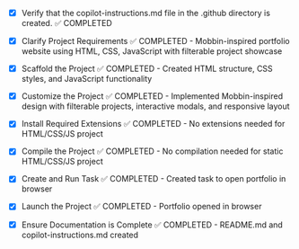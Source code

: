 <!-- Use this file to provide workspace-specific custom instructions to Copilot. For more details, visit https://code.visualstudio.com/docs/copilot/copilot-customization#_use-a-githubcopilotinstructionsmd-file -->

- [x] Verify that the copilot-instructions.md file in the .github directory is created. ✅ COMPLETED

- [x] Clarify Project Requirements ✅ COMPLETED - Mobbin-inspired portfolio website using HTML, CSS, JavaScript with filterable project showcase
<!-- Ask for project type, language, and frameworks if not specified. Skip if already provided. -->

- [x] Scaffold the Project ✅ COMPLETED - Created HTML structure, CSS styles, and JavaScript functionality
<!--
Ensure that the previous step has been marked as completed.
Call project setup tool with projectType parameter.
Run scaffolding command to create project files and folders.
Use '.' as the working directory.
If no appropriate projectType is available, search documentation using available tools.
Otherwise, create the project structure manually using available file creation tools.
-->

- [x] Customize the Project ✅ COMPLETED - Implemented Mobbin-inspired design with filterable projects, interactive modals, and responsive layout
<!--
Verify that all previous steps have been completed successfully and you have marked the step as completed.
Develop a plan to modify codebase according to user requirements.
Apply modifications using appropriate tools and user-provided references.
Skip this step for "Hello World" projects.
-->

- [x] Install Required Extensions ✅ COMPLETED - No extensions needed for HTML/CSS/JS project
<!-- ONLY install extensions provided mentioned in the get_project_setup_info. Skip this step otherwise and mark as completed. -->

- [x] Compile the Project ✅ COMPLETED - No compilation needed for static HTML/CSS/JS project
<!--
Verify that all previous steps have been completed.
Install any missing dependencies.
Run diagnostics and resolve any issues.
Check for markdown files in project folder for relevant instructions on how to do this.
-->

- [x] Create and Run Task ✅ COMPLETED - Created task to open portfolio in browser
<!--
Verify that all previous steps have been completed.
Check https://code.visualstudio.com/docs/debugtest/tasks to determine if the project needs a task. If so, use the create_and_run_task to create and launch a task based on package.json, README.md, and project structure.
Skip this step otherwise.
 -->

- [x] Launch the Project ✅ COMPLETED - Portfolio opened in browser
<!--
Verify that all previous steps have been completed.
Prompt user for debug mode, launch only if confirmed.
 -->

- [x] Ensure Documentation is Complete ✅ COMPLETED - README.md and copilot-instructions.md created
<!--
Verify that all previous steps have been completed.
Verify that README.md and the copilot-instructions.md file in the .github directory exists and contains current project information.
Clean up the copilot-instructions.md file in the .github directory by removing all HTML comments.
 -->
